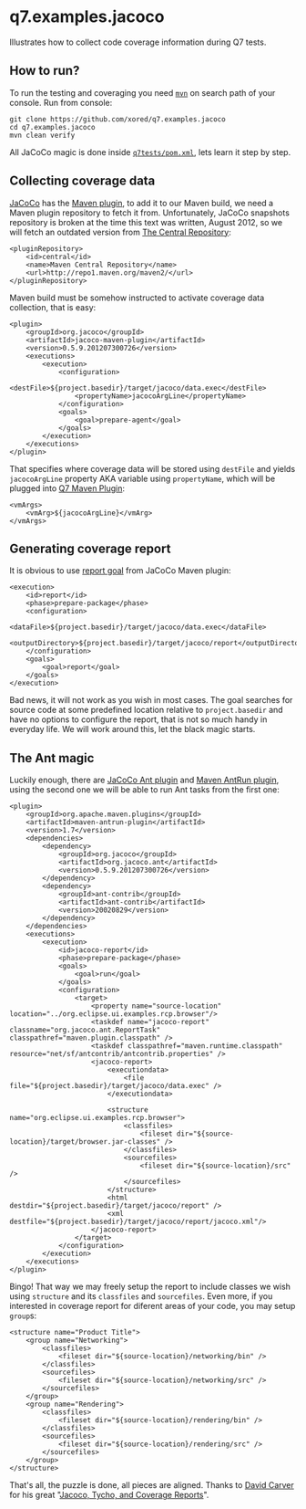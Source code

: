 q7.examples.jacoco
==================

Illustrates how to collect code coverage information during Q7 tests.

How to run?
-----------

To run the testing and coveraging you need [`mvn`][maven] on search path of your console. Run from console:

    git clone https://github.com/xored/q7.examples.jacoco
    cd q7.examples.jacoco
    mvn clean verify
    
[maven]: http://maven.apache.org/

All JaCoCo magic is done inside [`q7tests/pom.xml`][pom], lets learn it step by step.

Collecting coverage data
------------------------

[pom]: https://github.com/xored/q7.examples.jacoco/blob/master/q7tests/pom.xml

[JaCoCo][jacoco] has the [Maven plugin][maven-plugin], to add it to our Maven build, we need a Maven plugin repository to fetch it from. Unfortunately, JaCoCo snapshots repository is broken at the time this text was written, August 2012, so we will fetch an outdated version from [The Central Repository][central-repo]:

    <pluginRepository>
        <id>central</id>
        <name>Maven Central Repository</name>
        <url>http://repo1.maven.org/maven2/</url>
    </pluginRepository>

[jacoco]: http://www.eclemma.org/jacoco/
[maven-plugin]: http://www.eclemma.org/jacoco/trunk/doc/maven.html
[central-repo]: http://search.maven.org/#search|ga|1|g%3Aorg.jacoco

Maven build must be somehow instructed to activate coverage data collection, that is easy:

    <plugin>
        <groupId>org.jacoco</groupId>
        <artifactId>jacoco-maven-plugin</artifactId>
        <version>0.5.9.201207300726</version>
		<executions>
			<execution>
                <configuration>
                    <destFile>${project.basedir}/target/jacoco/data.exec</destFile>
                    <propertyName>jacocoArgLine</propertyName>
                </configuration>
				<goals>
					<goal>prepare-agent</goal>
				</goals>
			</execution>
		</executions>
    </plugin>

That specifies where coverage data will be stored using `destFile` and yields `jacocoArgLine` property AKA variable using `propertyName`, which will be plugged into [Q7 Maven Plugin][q7-plugin]:

    <vmArgs>
        <vmArg>${jacocoArgLine}</vmArg>
    </vmArgs>

[q7-plugin]: http://help.xored.com/display/Q7/Q7+Maven+Plugin

Generating coverage report
--------------------------

It is obvious to use [report goal][report-goal] from JaCoCo Maven plugin:

	<execution>
		<id>report</id>
		<phase>prepare-package</phase>
		<configuration>
			<dataFile>${project.basedir}/target/jacoco/data.exec</dataFile>
			<outputDirectory>${project.basedir}/target/jacoco/report</outputDirectory>
		</configuration>
		<goals>
			<goal>report</goal>
		</goals>
	</execution>

Bad news, it will not work as you wish in most cases. The goal searches for source code at some predefined location relative to `project.basedir` and have no options to configure the report, that is not so much handy in everyday life. We will work around this, let the black magic starts.

[report-goal]: http://www.eclemma.org/jacoco/trunk/doc/report-mojo.html

The Ant magic
-------------

Luckily enough, there are [JaCoCo Ant plugin][jacoco-ant] and [Maven AntRun plugin][maven-ant], using the second one we will be able to run Ant tasks from the first one:

    <plugin>
        <groupId>org.apache.maven.plugins</groupId>
        <artifactId>maven-antrun-plugin</artifactId>
        <version>1.7</version>
        <dependencies>
            <dependency>
                <groupId>org.jacoco</groupId>
                <artifactId>org.jacoco.ant</artifactId>
                <version>0.5.9.201207300726</version>
            </dependency>
            <dependency>
                <groupId>ant-contrib</groupId>
                <artifactId>ant-contrib</artifactId>
                <version>20020829</version>
            </dependency>
        </dependencies>
        <executions>
            <execution>
                <id>jacoco-report</id>
                <phase>prepare-package</phase>
                <goals>
                    <goal>run</goal>
                </goals>
                <configuration>
                    <target>
                        <property name="source-location" location="../org.eclipse.ui.examples.rcp.browser"/>
                        <taskdef name="jacoco-report" classname="org.jacoco.ant.ReportTask" classpathref="maven.plugin.classpath" />
                        <taskdef classpathref="maven.runtime.classpath" resource="net/sf/antcontrib/antcontrib.properties" />
                        <jacoco-report>
                            <executiondata>
                                <file file="${project.basedir}/target/jacoco/data.exec" />
                            </executiondata>

                            <structure name="org.eclipse.ui.examples.rcp.browser">
                                <classfiles>
                                    <fileset dir="${source-location}/target/browser.jar-classes" />
                                </classfiles>
                                <sourcefiles>
                                    <fileset dir="${source-location}/src" />
                                </sourcefiles>
                            </structure>
                            <html destdir="${project.basedir}/target/jacoco/report" />
                            <xml destfile="${project.basedir}/target/jacoco/report/jacoco.xml"/>
                        </jacoco-report>
                    </target>
                </configuration>
            </execution>
        </executions>
    </plugin>

Bingo! That way we may freely setup the report to include classes we wish using `structure` and its `classfiles` and `sourcefiles`. Even more, if you interested in coverage report for diferent areas of your code, you may setup `group`s:

	<structure name="Product Title">
	    <group name="Networking">
	        <classfiles>
	            <fileset dir="${source-location}/networking/bin" />
	        </classfiles>
	        <sourcefiles>
	            <fileset dir="${source-location}/networking/src" />
	        </sourcefiles>
	    </group>    
	    <group name="Rendering">
	        <classfiles>
	            <fileset dir="${source-location}/rendering/bin" />
	        </classfiles>
	        <sourcefiles>
	            <fileset dir="${source-location}/rendering/src" />
	        </sourcefiles>
	    </group>    
	</structure>

That's all, the puzzle is done, all pieces are aligned. Thanks to [David Carver][david] for his great "[Jacoco, Tycho, and Coverage Reports][article]".

[jacoco-ant]: http://www.eclemma.org/jacoco/trunk/doc/ant.html
[maven-ant]: http://maven.apache.org/plugins/maven-antrun-plugin/
[david]: http://intellectualcramps.wordpress.com/about/
[article]: http://intellectualcramps.wordpress.com/2012/03/22/jacoco-tycho-and-coverage-reports/